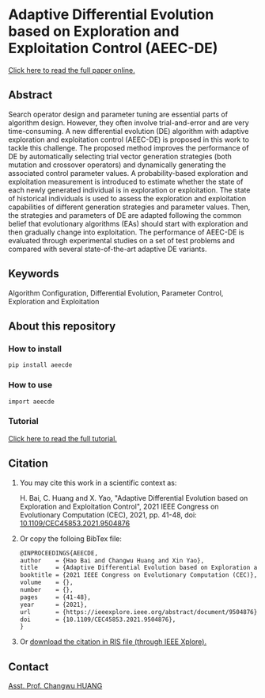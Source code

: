 # Adaptive Differential Evolution based on Exploration and Exploitation Control (AEEC-DE)

[Click here to read the full paper online.](https://ieeexplore.ieee.org/abstract/document/9504876)

## Abstract

Search operator design and parameter tuning are essential parts of algorithm design. However, they often involve trial-and-error and are very time-consuming. A new differential evolution (DE) algorithm with adaptive exploration and exploitation control (AEEC-DE) is proposed in this work to tackle this challenge. The proposed method improves the performance of DE by automatically selecting trial vector generation strategies (both mutation and crossover operators) and dynamically generating the associated control parameter values. A probability-based exploration and exploitation measurement is introduced to estimate whether the state of each newly generated individual is in exploration or exploitation. The state of historical individuals is used to assess the exploration and exploitation capabilities of different generation strategies and parameter values. Then, the strategies and parameters of DE are adapted following the common belief that evolutionary algorithms (EAs) should start with exploration and then gradually change into exploitation. The performance of AEEC-DE is evaluated through experimental studies on a set of test problems and compared with several state-of-the-art adaptive DE variants.

## Keywords

Algorithm Configuration, Differential Evolution, Parameter Control, Exploration and Exploitation

## About this repository

### How to install

`pip install aeecde`

### How to use

`import aeecde`

### Tutorial

[Click here to read the full tutorial.]()

## Citation

1. You may cite this work in a scientific context as:

    H. Bai, C. Huang and X. Yao, "Adaptive Differential Evolution based on Exploration and Exploitation Control", 2021 IEEE Congress on Evolutionary Computation (CEC), 2021, pp. 41-48, doi: [10.1109/CEC45853.2021.9504876](https://doi.org/10.1109/CEC45853.2021.9504876)

2. Or copy the folloing BibTex file:

    ```latex
    @INPROCEEDINGS{AEECDE,
    author    = {Hao Bai and Changwu Huang and Xin Yao},
    title     = {Adaptive Differential Evolution based on Exploration and Exploitation Control},
    booktitle = {2021 IEEE Congress on Evolutionary Computation (CEC)},
    volume    = {},
    number    = {},
    pages     = {41-48},
    year      = {2021},
    url       = {https://ieeexplore.ieee.org/abstract/document/9504876},
    doi       = {10.1109/CEC45853.2021.9504876},
    }
    ```

3. Or [download the citation in RIS file (through IEEE Xplore).](https://ieeexplore.ieee.org/abstract/document/9504876)

## Contact

[Asst. Prof. Changwu HUANG](https://faculty.sustech.edu.cn/huangcw3/en/)
